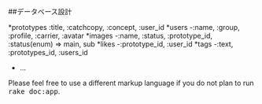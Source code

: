 ##データベース設計

*prototypes
:title, :catchcopy, :concept, :user_id
*users
-:name, :group, :profile, :carrier, :avatar
*images
-:name, :status, :prototype_id, :status(enum) => main, sub
*likes
-:prototype_id, :user_id
*tags
-:text, :prototypes_id, :users_id

* ...


Please feel free to use a different markup language if you do not plan to run
<tt>rake doc:app</tt>.
